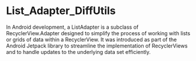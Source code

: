 # List_Adapter_DiffUtils
In Android development, a ListAdapter is a subclass of RecyclerView.Adapter designed to simplify the process of working with lists or grids of data within a RecyclerView. It was introduced as part of the Android Jetpack library to streamline the implementation of RecyclerViews and to handle updates to the underlying data set efficiently.
